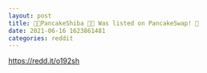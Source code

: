 ```yaml
--- 
layout: post 
title: 🐕‍🦺PancakeShiba 🐕‍🦺 Was listed on PancakeSwap! 🥞 
date: 2021-06-16 1623861481 
categories: reddit 
--- 
```

https://redd.it/o192sh
